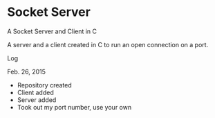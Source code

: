 # Socket Server
A Socket Server and Client in C

A server and a client created in C to run an open connection on a port. 

Log

Feb. 26, 2015
 - Repository created
 - Client added
 - Server added
 - Took out my port number, use your own
